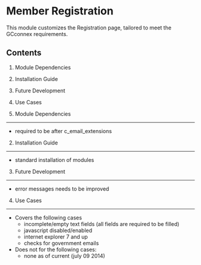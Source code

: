 Member Registration
===================
This module customizes the Registration page, tailored to meet the GCconnex requirements.


Contents
--------
1. Module Dependencies
2. Installation Guide
3. Future Development
4. Use Cases


1. Module Dependencies
----------------------
- required to be after c_email_extensions


2. Installation Guide
----------------------
- standard installation of modules


3. Future Development
---------------------
- error messages needs to be improved


4. Use Cases
-------------
- Covers the following cases
	+ incomplete/empty text fields (all fields are required to be filled)
	+ javascript disabled/enabled
	+ internet explorer 7 and up
	+ checks for government emails
- Does not for the following cases:
	+ none as of current (july 09 2014)